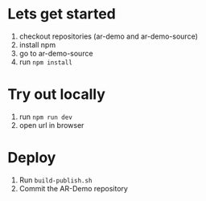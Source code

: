 # Lets get started

1. checkout repositories (ar-demo and ar-demo-source)
1. install npm
1. go to ar-demo-source
1. run `npm install`

# Try out locally

1. run `npm run dev`
1. open url in browser

# Deploy

1. Run `build-publish.sh`
1. Commit the AR-Demo repository